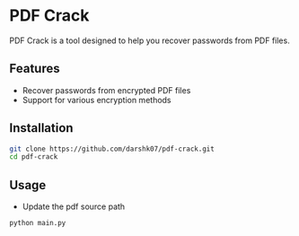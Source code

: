 # PDF Crack

PDF Crack is a tool designed to help you recover passwords from PDF files.

## Features

- Recover passwords from encrypted PDF files
- Support for various encryption methods

## Installation

```sh
git clone https://github.com/darshk07/pdf-crack.git
cd pdf-crack
```

## Usage

- Update the pdf source path

```sh1
python main.py
```

